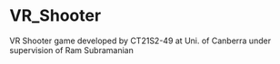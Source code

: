 # VR_Shooter
VR Shooter game developed by CT21S2-49 at Uni. of Canberra under supervision of Ram Subramanian
